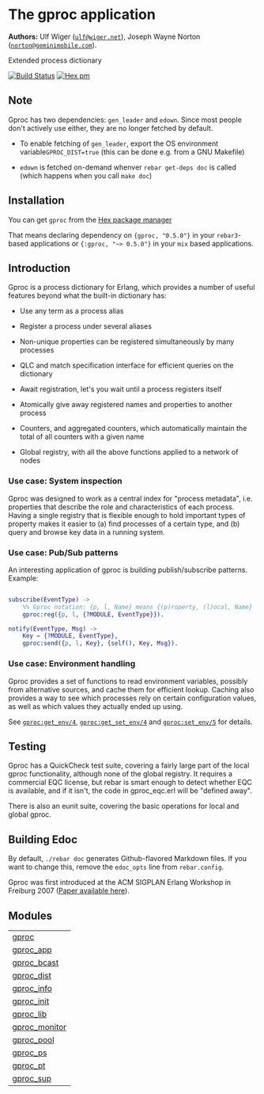 

# The gproc application #

__Authors:__ Ulf Wiger ([`ulf@wiger.net`](mailto:ulf@wiger.net)), Joseph Wayne Norton ([`norton@geminimobile.com`](mailto:norton@geminimobile.com)).

Extended process dictionary

[![Build Status](https://travis-ci.org/uwiger/gproc.png?branch=master)](https://travis-ci.org/uwiger/gproc)
[![Hex pm](http://img.shields.io/hexpm/v/gproc.svg?style=flat)](https://hex.pm/packages/gproc)


## Note ##

Gproc has two dependencies: `gen_leader` and `edown`. Since most people don't
actively use either, they are no longer fetched by default.

* To enable fetching of `gen_leader`, export the OS environment variable`GPROC_DIST=true` (this can be done e.g. from a GNU Makefile)

* `edown` is fetched on-demand whenver `rebar get-deps doc` is called (which
  happens when you call `make doc`)



## Installation ##

You can get `gproc` from the [Hex package manager](https://hex.pm/packages/gproc)

That means declaring dependency on `{gproc, "0.5.0"}` in your `rebar3`-based applications or `{:gproc, "~> 0.5.0"}` in your `mix` based applications.


## Introduction ##

Gproc is a process dictionary for Erlang, which provides a number of useful features beyond what the built-in dictionary has:

* Use any term as a process alias

* Register a process under several aliases

* Non-unique properties can be registered simultaneously by many processes

* QLC and match specification interface for efficient queries on the
  dictionary

* Await registration, let's you wait until a process registers itself

* Atomically give away registered names and properties to another process

* Counters, and aggregated counters, which automatically maintain the
  total of all counters with a given name

* Global registry, with all the above functions applied to a network of nodes



### Use case: System inspection ###

Gproc was designed to work as a central index for "process metadata", i.e.
properties that describe the role and characteristics of each process. Having
a single registry that is flexible enough to hold important types of property
makes it easier to (a) find processes of a certain type, and (b) query and
browse key data in a running system.


### Use case: Pub/Sub patterns ###

An interesting application of gproc is building publish/subscribe patterns.
Example:

```erlang

subscribe(EventType) ->
    %% Gproc notation: {p, l, Name} means {(p)roperty, (l)ocal, Name}
    gproc:reg({p, l, {?MODULE, EventType}}).

notify(EventType, Msg) ->
    Key = {?MODULE, EventType},
    gproc:send({p, l, Key}, {self(), Key, Msg}).

```


### Use case: Environment handling ###

Gproc provides a set of functions to read environment variables, possibly from
alternative sources, and cache them for efficient lookup. Caching also provides
a way to see which processes rely on certain configuration values, as well as
which values they actually ended up using.

See [`gproc:get_env/4`](gproc.md#get_env-4), [`gproc:get_set_env/4`](gproc.md#get_set_env-4) and
[`gproc:set_env/5`](gproc.md#set_env-5) for details.


## Testing ##

Gproc has a QuickCheck test suite, covering a fairly large part of the local
gproc functionality, although none of the global registry. It requires a
commercial EQC license, but rebar is smart enough to detect whether EQC is
available, and if it isn't, the code in gproc_eqc.erl will be "defined away".

There is also an eunit suite, covering the basic operations for local and
global gproc.


## Building Edoc ##

By default, `./rebar doc` generates Github-flavored Markdown files.
If you want to change this, remove the `edoc_opts` line from `rebar.config`.

Gproc was first introduced at the ACM SIGPLAN Erlang Workshop in
Freiburg 2007 ([Paper available here](erlang07-wiger.pdf)).


## Modules ##


<table width="100%" border="0" summary="list of modules">
<tr><td><a href="gproc.md" class="module">gproc</a></td></tr>
<tr><td><a href="gproc_app.md" class="module">gproc_app</a></td></tr>
<tr><td><a href="gproc_bcast.md" class="module">gproc_bcast</a></td></tr>
<tr><td><a href="gproc_dist.md" class="module">gproc_dist</a></td></tr>
<tr><td><a href="gproc_info.md" class="module">gproc_info</a></td></tr>
<tr><td><a href="gproc_init.md" class="module">gproc_init</a></td></tr>
<tr><td><a href="gproc_lib.md" class="module">gproc_lib</a></td></tr>
<tr><td><a href="gproc_monitor.md" class="module">gproc_monitor</a></td></tr>
<tr><td><a href="gproc_pool.md" class="module">gproc_pool</a></td></tr>
<tr><td><a href="gproc_ps.md" class="module">gproc_ps</a></td></tr>
<tr><td><a href="gproc_pt.md" class="module">gproc_pt</a></td></tr>
<tr><td><a href="gproc_sup.md" class="module">gproc_sup</a></td></tr></table>

